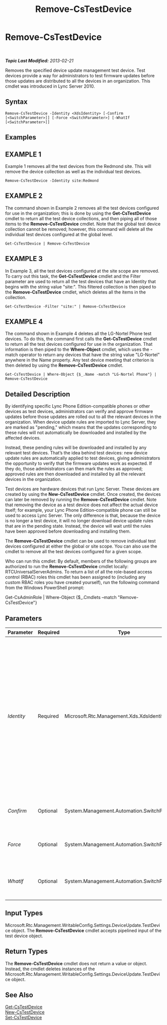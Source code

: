 ﻿---
title: Remove-CsTestDevice
TOCTitle: Remove-CsTestDevice
ms:assetid: 995111e0-2ab2-49a1-83f0-fc873f5b5426
ms:mtpsurl: https://technet.microsoft.com/en-us/library/Gg398790(v=OCS.15)
ms:contentKeyID: 48184881
ms.date: 07/23/2014
mtps_version: v=OCS.15
---

<div data-xmlns="http://www.w3.org/1999/xhtml">

<div class="topic" data-xmlns="http://www.w3.org/1999/xhtml" data-msxsl="urn:schemas-microsoft-com:xslt" data-cs="http://msdn.microsoft.com/en-us/">

<div data-asp="http://msdn2.microsoft.com/asp">

# Remove-CsTestDevice

</div>

<div id="mainSection">

<div id="mainBody">

<span> </span>

_**Topic Last Modified:** 2013-02-21_

Removes the specified device update management test device. Test devices provide a way for administrators to test firmware updates before those updates are distributed to all the devices in an organization. This cmdlet was introduced in Lync Server 2010.

<div>

## Syntax

    Remove-CsTestDevice -Identity <XdsIdentity> [-Confirm [<SwitchParameter>]] [-Force <SwitchParameter>] [-WhatIf [<SwitchParameter>]]

</div>

<div>

## Examples

<div>

## EXAMPLE 1

Example 1 removes all the test devices from the Redmond site. This will remove the device collection as well as the individual test devices.

    Remove-CsTestDevice -Identity site:Redmond

</div>

<div>

## EXAMPLE 2

The command shown in Example 2 removes all the test devices configured for use in the organization; this is done by using the **Get-CsTestDevice** cmdlet to return all the test device collections, and then piping all of those items to the **Remove-CsTestDevice** cmdlet. Note that the global test device collection cannot be removed; however, this command will delete all the individual test devices configured at the global level.

    Get-CsTestDevice | Remove-CsTestDevice

</div>

<div>

## EXAMPLE 3

In Example 3, all the test devices configured at the site scope are removed. To carry out this task, the **Get-CsTestDevice** cmdlet and the Filter parameter are used to return all the test devices that have an Identity that begins with the string value "site:". This filtered collection is then piped to the **Remove-CsTestDevice** cmdlet, which deletes all the items in the collection.

    Get-CsTestDevice -Filter "site:" | Remove-CsTestDevice

</div>

<div>

## EXAMPLE 4

The command shown in Example 4 deletes all the LG-Nortel Phone test devices. To do this, the command first calls the **Get-CsTestDevice** cmdlet to return all the test devices configured for use in the organization. That information is then piped to the **Where-Object** cmdlet, which uses the -match operator to return any devices that have the string value "LG-Nortel" anywhere in the Name property. Any test device meeting that criterion is then deleted by using the **Remove-CsTestDevice** cmdlet.

    Get-CsTestDevice | Where-Object {$_.Name -match "LG-Nortel Phone"} | Remove-CsTestDevice

</div>

</div>

<div>

## Detailed Description

By identifying specific Lync Phone Edition-compatible phones or other devices as test devices, administrators can verify and approve firmware updates before those updates are rolled out to all the relevant devices in the organization. When device update rules are imported to Lync Server, they are marked as "pending," which means that the updates corresponding to these rules will not automatically be downloaded and installed by the affected devices.

Instead, these pending rules will be downloaded and installed by any relevant test devices. That’s the idea behind test devices: new device update rules are automatically applied to test devices, giving administrators the opportunity to verify that the firmware updates work as expected. If they do, those administrators can then mark the rules as approved; approved rules are then downloaded and installed by all the relevant devices in the organization.

Test devices are hardware devices that run Lync Server. These devices are created by using the **New-CsTestDevice** cmdlet. Once created, the devices can later be removed by running the **Remove-CsTestDevice** cmdlet. Note that removing the device as a test device does not affect the actual device itself; for example, your Lync Phone Edition–compatible phone can still be used to access Lync Server. The only difference is that, because the device is no longer a test device, it will no longer download device update rules that are in the pending state. Instead, the device will wait until the rules have been approved before downloading and installing them.

The **Remove-CsTestDevice** cmdlet can be used to remove individual test devices configured at either the global or site scope. You can also use the cmdlet to remove all the test devices configured for a given scope.

Who can run this cmdlet: By default, members of the following groups are authorized to run the **Remove-CsTestDevice** cmdlet locally: RTCUniversalServerAdmins. To return a list of all the role-based access control (RBAC) roles this cmdlet has been assigned to (including any custom RBAC roles you have created yourself), run the following command from the Windows PowerShell prompt:

Get-CsAdminRole | Where-Object {$\_.Cmdlets –match "Remove-CsTestDevice"}

</div>

<div>

## Parameters


<table>
<colgroup>
<col style="width: 25%" />
<col style="width: 25%" />
<col style="width: 25%" />
<col style="width: 25%" />
</colgroup>
<thead>
<tr class="header">
<th>Parameter</th>
<th>Required</th>
<th>Type</th>
<th>Description</th>
</tr>
</thead>
<tbody>
<tr class="odd">
<td><p><em>Identity</em></p></td>
<td><p>Required</p></td>
<td><p>Microsoft.Rtc.Management.Xds.XdsIdentity</p></td>
<td><p>Indicates the Identity of the test device to be removed. To remove a specific device, include both the scope (for example, site:Redmond) and the device name; for example: -Identity &quot;site:Redmond/UCPhoneTest&quot;. To remove all the devices from a particular site use syntax similar to this: -Identity &quot;site:Redmond&quot;.</p>
<p>Test devices can also be removed from the global scope. The global test device collection itself cannot be removed; however, the following command will delete all the devices stored in the global collection:</p>
<p>Remove-CsTestDevice –Identity global</p></td>
</tr>
<tr class="even">
<td><p><em>Confirm</em></p></td>
<td><p>Optional</p></td>
<td><p>System.Management.Automation.SwitchParameter</p></td>
<td><p>Prompts you for confirmation before executing the command.</p></td>
</tr>
<tr class="odd">
<td><p><em>Force</em></p></td>
<td><p>Optional</p></td>
<td><p>System.Management.Automation.SwitchParameter</p></td>
<td><p>Suppresses the display of any non-fatal error message that might occur when running the command.</p></td>
</tr>
<tr class="even">
<td><p><em>WhatIf</em></p></td>
<td><p>Optional</p></td>
<td><p>System.Management.Automation.SwitchParameter</p></td>
<td><p>Describes what would happen if you executed the command without actually executing the command.</p></td>
</tr>
</tbody>
</table>


</div>

<div>

## Input Types

Microsoft.Rtc.Management.WritableConfig.Settings.DeviceUpdate.TestDevice object. The **Remove-CsTestDevice** cmdlet accepts pipelined input of the test device object.

</div>

<div>

## Return Types

The **Remove-CsTestDevice** cmdlet does not return a value or object. Instead, the cmdlet deletes instances of the Microsoft.Rtc.Management.WritableConfig.Settings.DeviceUpdate.TestDevice object.

</div>

<div>

## See Also


[Get-CsTestDevice](get-cstestdevice.md)  
[New-CsTestDevice](new-cstestdevice.md)  
[Set-CsTestDevice](set-cstestdevice.md)  
  

</div>

</div>

<span> </span>

</div>

</div>

</div>

